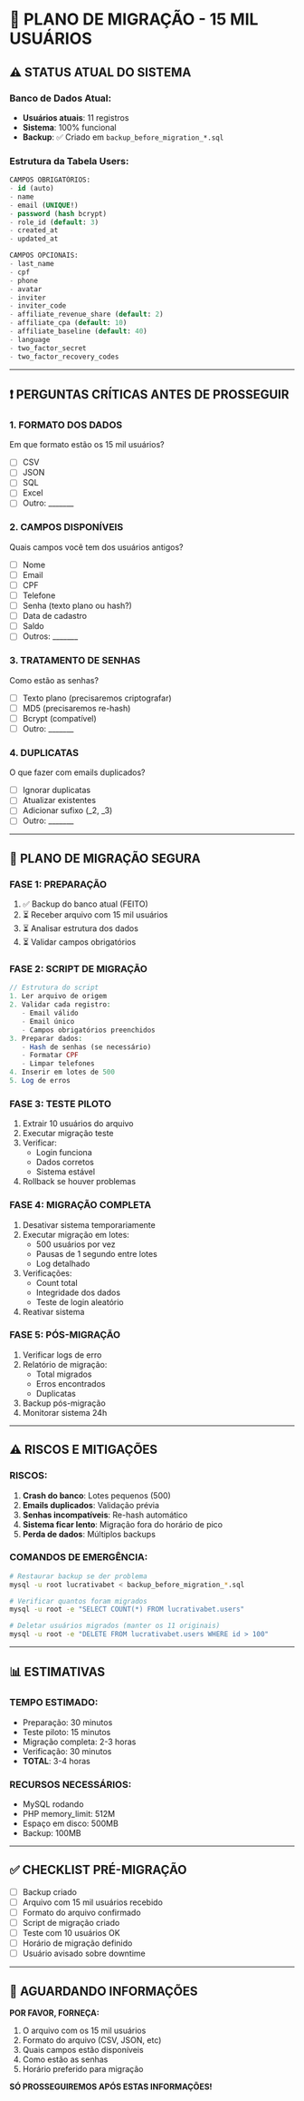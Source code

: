 # 🚨 PLANO DE MIGRAÇÃO - 15 MIL USUÁRIOS

## ⚠️ STATUS ATUAL DO SISTEMA

### Banco de Dados Atual:
- **Usuários atuais**: 11 registros
- **Sistema**: 100% funcional
- **Backup**: ✅ Criado em `backup_before_migration_*.sql`

### Estrutura da Tabela Users:
```sql
CAMPOS OBRIGATÓRIOS:
- id (auto)
- name
- email (UNIQUE!)
- password (hash bcrypt)
- role_id (default: 3)
- created_at
- updated_at

CAMPOS OPCIONAIS:
- last_name
- cpf
- phone
- avatar
- inviter
- inviter_code
- affiliate_revenue_share (default: 2)
- affiliate_cpa (default: 10)
- affiliate_baseline (default: 40)
- language
- two_factor_secret
- two_factor_recovery_codes
```

---

## ❗ PERGUNTAS CRÍTICAS ANTES DE PROSSEGUIR

### 1. FORMATO DOS DADOS
Em que formato estão os 15 mil usuários?
- [ ] CSV
- [ ] JSON
- [ ] SQL
- [ ] Excel
- [ ] Outro: _______

### 2. CAMPOS DISPONÍVEIS
Quais campos você tem dos usuários antigos?
- [ ] Nome
- [ ] Email
- [ ] CPF
- [ ] Telefone
- [ ] Senha (texto plano ou hash?)
- [ ] Data de cadastro
- [ ] Saldo
- [ ] Outros: _______

### 3. TRATAMENTO DE SENHAS
Como estão as senhas?
- [ ] Texto plano (precisaremos criptografar)
- [ ] MD5 (precisaremos re-hash)
- [ ] Bcrypt (compatível)
- [ ] Outro: _______

### 4. DUPLICATAS
O que fazer com emails duplicados?
- [ ] Ignorar duplicatas
- [ ] Atualizar existentes
- [ ] Adicionar sufixo (_2, _3)
- [ ] Outro: _______

---

## 🔐 PLANO DE MIGRAÇÃO SEGURA

### FASE 1: PREPARAÇÃO
1. ✅ Backup do banco atual (FEITO)
2. ⏳ Receber arquivo com 15 mil usuários
3. ⏳ Analisar estrutura dos dados
4. ⏳ Validar campos obrigatórios

### FASE 2: SCRIPT DE MIGRAÇÃO
```php
// Estrutura do script
1. Ler arquivo de origem
2. Validar cada registro:
   - Email válido
   - Email único
   - Campos obrigatórios preenchidos
3. Preparar dados:
   - Hash de senhas (se necessário)
   - Formatar CPF
   - Limpar telefones
4. Inserir em lotes de 500
5. Log de erros
```

### FASE 3: TESTE PILOTO
1. Extrair 10 usuários do arquivo
2. Executar migração teste
3. Verificar:
   - Login funciona
   - Dados corretos
   - Sistema estável
4. Rollback se houver problemas

### FASE 4: MIGRAÇÃO COMPLETA
1. Desativar sistema temporariamente
2. Executar migração em lotes:
   - 500 usuários por vez
   - Pausas de 1 segundo entre lotes
   - Log detalhado
3. Verificações:
   - Count total
   - Integridade dos dados
   - Teste de login aleatório
4. Reativar sistema

### FASE 5: PÓS-MIGRAÇÃO
1. Verificar logs de erro
2. Relatório de migração:
   - Total migrados
   - Erros encontrados
   - Duplicatas
3. Backup pós-migração
4. Monitorar sistema 24h

---

## ⚠️ RISCOS E MITIGAÇÕES

### RISCOS:
1. **Crash do banco**: Lotes pequenos (500)
2. **Emails duplicados**: Validação prévia
3. **Senhas incompatíveis**: Re-hash automático
4. **Sistema ficar lento**: Migração fora do horário de pico
5. **Perda de dados**: Múltiplos backups

### COMANDOS DE EMERGÊNCIA:
```bash
# Restaurar backup se der problema
mysql -u root lucrativabet < backup_before_migration_*.sql

# Verificar quantos foram migrados
mysql -u root -e "SELECT COUNT(*) FROM lucrativabet.users"

# Deletar usuários migrados (manter os 11 originais)
mysql -u root -e "DELETE FROM lucrativabet.users WHERE id > 100"
```

---

## 📊 ESTIMATIVAS

### TEMPO ESTIMADO:
- Preparação: 30 minutos
- Teste piloto: 15 minutos
- Migração completa: 2-3 horas
- Verificação: 30 minutos
- **TOTAL**: 3-4 horas

### RECURSOS NECESSÁRIOS:
- MySQL rodando
- PHP memory_limit: 512M
- Espaço em disco: 500MB
- Backup: 100MB

---

## ✅ CHECKLIST PRÉ-MIGRAÇÃO

- [ ] Backup criado
- [ ] Arquivo com 15 mil usuários recebido
- [ ] Formato do arquivo confirmado
- [ ] Script de migração criado
- [ ] Teste com 10 usuários OK
- [ ] Horário de migração definido
- [ ] Usuário avisado sobre downtime

---

## 🚨 AGUARDANDO INFORMAÇÕES

**POR FAVOR, FORNEÇA:**
1. O arquivo com os 15 mil usuários
2. Formato do arquivo (CSV, JSON, etc)
3. Quais campos estão disponíveis
4. Como estão as senhas
5. Horário preferido para migração

**SÓ PROSSEGUIREMOS APÓS ESTAS INFORMAÇÕES!**